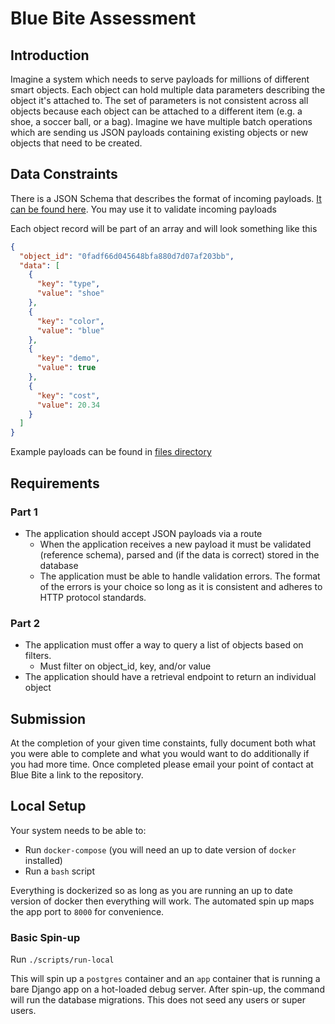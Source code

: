# Blue Bite Assessment

## Introduction

Imagine a system which needs to serve payloads for millions of different smart objects. Each object can hold multiple data parameters describing the object it's attached to. The set of parameters is not consistent across all objects because each object can be attached to a different item (e.g. a shoe, a soccer ball, or a bag). Imagine we have multiple batch operations which are sending us JSON payloads containing existing objects or new objects that need to be created.

## Data Constraints

There is a JSON Schema that describes the format of incoming payloads. [It can be found  here](files/schema.json). You may use it to validate incoming payloads

Each object record will be part of an array and will look something like this
```json
{
  "object_id": "0fadf66d045648bfa880d7d07af203bb",
  "data": [
    {
      "key": "type",
      "value": "shoe"
    },
    {
      "key": "color",
      "value": "blue"
    },
    {
      "key": "demo",
      "value": true
    },
    {
      "key": "cost",
      "value": 20.34
    }
  ]
}
```

Example payloads can be found in [files directory](files)

## Requirements

### Part 1

* The application should accept JSON payloads via a route
    * When the application receives a new payload it must be validated (reference schema), parsed and (if the data is correct) stored in the database
    * The application must be able to handle validation errors. The format of the errors is your choice so long as it is consistent and adheres to HTTP protocol standards.

### Part 2
* The application must offer a way to query a list of objects based on filters.
    * Must filter on object_id, key, and/or value
* The application should have a retrieval endpoint to return an individual object

## Submission

At the completion of your given time constaints, fully document both what you were able to complete and what you would want to do additionally if you had more time. Once completed please email your point of contact at Blue Bite a link to the repository.

## Local Setup

Your system needs to be able to:
 - Run `docker-compose` (you will need an up to date version of `docker` installed)
 - Run a `bash` script

Everything is dockerized so as long as you are running an up to date version of docker
then everything will work. The automated spin up maps the app port to `8000` for
convenience.

### Basic Spin-up

Run `./scripts/run-local`

This will spin up a `postgres` container and an `app` container that is running a bare
Django app on a hot-loaded debug server. After spin-up, the command will run the database
migrations. This does not seed any users or super users.
